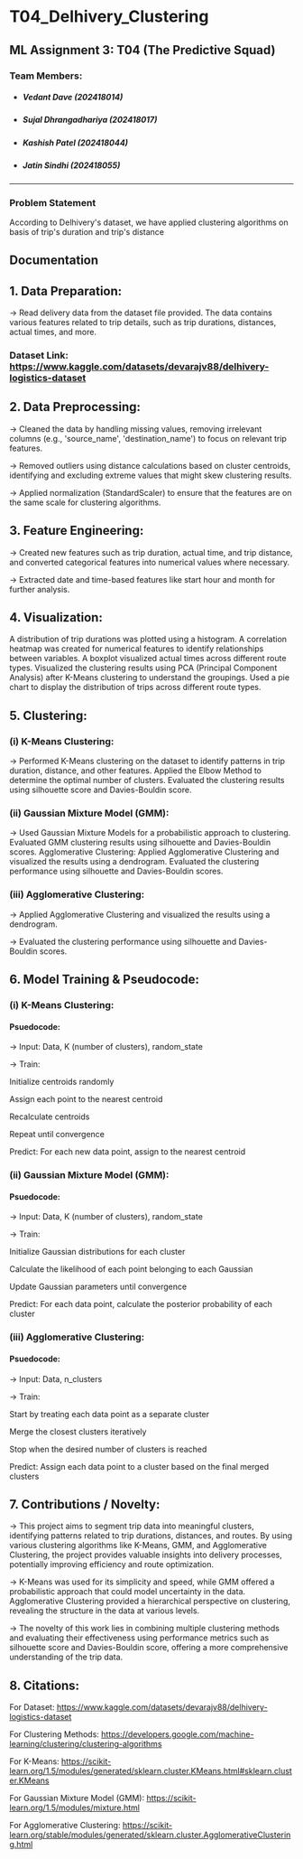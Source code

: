 # T04_Delhivery_Clustering

## ML Assignment 3: T04 (The Predictive Squad)
### Team Members:
* #####  Vedant Dave (202418014)
* #####  Sujal Dhrangadhariya (202418017)
* #####  Kashish Patel (202418044)
* #####  Jatin Sindhi (202418055)

---

### Problem Statement
According to Delhivery's dataset, we have applied clustering algorithms on basis of trip's duration and trip's distance


## Documentation


## 1. Data Preparation:
-> Read delivery data from the dataset file provided. The data contains various features related to trip details, such as trip durations, distances, actual times, and more.

### Dataset Link: https://www.kaggle.com/datasets/devarajv88/delhivery-logistics-dataset

## 2. Data Preprocessing:
-> Cleaned the data by handling missing values, removing irrelevant columns (e.g., 'source_name', 'destination_name') to focus on relevant trip features.

-> Removed outliers using distance calculations based on cluster centroids, identifying and excluding extreme values that might skew clustering results.

-> Applied normalization (StandardScaler) to ensure that the features are on the same scale for clustering algorithms.

## 3. Feature Engineering:
-> Created new features such as trip duration, actual time, and trip distance, and converted categorical features into numerical values where necessary.

-> Extracted date and time-based features like start hour and month for further analysis.

## 4. Visualization:
A distribution of trip durations was plotted using a histogram.
A correlation heatmap was created for numerical features to identify relationships between variables.
A boxplot visualized actual times across different route types.
Visualized the clustering results using PCA (Principal Component Analysis) after K-Means clustering to understand the groupings.
Used a pie chart to display the distribution of trips across different route types.

## 5. Clustering:

### (i) K-Means Clustering:

-> Performed K-Means clustering on the dataset to identify patterns in trip duration, distance, and other features.
Applied the Elbow Method to determine the optimal number of clusters.
Evaluated the clustering results using silhouette score and Davies-Bouldin score.

### (ii) Gaussian Mixture Model (GMM):

-> Used Gaussian Mixture Models for a probabilistic approach to clustering.
Evaluated GMM clustering results using silhouette and Davies-Bouldin scores.
Agglomerative Clustering:  Applied Agglomerative Clustering and visualized the results using a dendrogram.
Evaluated the clustering performance using silhouette and Davies-Bouldin scores.

### (iii) Agglomerative Clustering:

-> Applied Agglomerative Clustering and visualized the results using a dendrogram.

-> Evaluated the clustering performance using silhouette and Davies-Bouldin scores.

## 6. Model Training & Pseudocode:
### (i) K-Means Clustering:

#### Psuedocode:

-> Input: Data, K (number of clusters), random_state

-> Train:

Initialize centroids randomly

Assign each point to the nearest centroid

Recalculate centroids

Repeat until convergence

Predict: For each new data point, assign to the nearest centroid

### (ii) Gaussian Mixture Model (GMM):

#### Psuedocode:

-> Input: Data, K (number of clusters), random_state

-> Train:

Initialize Gaussian distributions for each cluster

Calculate the likelihood of each point belonging to each Gaussian

Update Gaussian parameters until convergence

Predict: For each data point, calculate the posterior probability of each cluster

### (iii) Agglomerative Clustering:

#### Psuedocode:

-> Input: Data, n_clusters

-> Train:

Start by treating each data point as a separate cluster

Merge the closest clusters iteratively

Stop when the desired number of clusters is reached

Predict: Assign each data point to a cluster based on the final merged clusters

## 7. Contributions / Novelty:

-> This project aims to segment trip data into meaningful clusters, identifying patterns related to trip durations, distances, and routes. By using various clustering algorithms like K-Means, GMM, and Agglomerative Clustering, the project provides valuable insights into delivery processes, potentially improving efficiency and route optimization.

-> K-Means was used for its simplicity and speed, while GMM offered a probabilistic approach that could model uncertainty in the data. Agglomerative Clustering provided a hierarchical perspective on clustering, revealing the structure in the data at various levels.

-> The novelty of this work lies in combining multiple clustering methods and evaluating their effectiveness using performance metrics such as silhouette score and Davies-Bouldin score, offering a more comprehensive understanding of the trip data.

## 8. Citations:

For Dataset: https://www.kaggle.com/datasets/devarajv88/delhivery-logistics-dataset

For Clustering Methods: https://developers.google.com/machine-learning/clustering/clustering-algorithms

For K-Means: https://scikit-learn.org/1.5/modules/generated/sklearn.cluster.KMeans.html#sklearn.cluster.KMeans

For Gaussian Mixture Model (GMM): https://scikit-learn.org/1.5/modules/mixture.html

For Agglomerative Clustering: https://scikit-learn.org/stable/modules/generated/sklearn.cluster.AgglomerativeClustering.html

